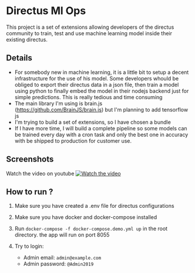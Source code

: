 <!-- Please replace anything appearing between curly brackets with your submission's value.  -->

# Directus Ml Ops

This project is a set of extensions allowing developers of the directus community to train, test and use machine learning model inside their existing directus.

## Details

- For somebody new in machine learning, it is a little bit to setup a decent infrastructure for the use of his model. Some developers whould be obliged to export their directus data in a json file, then train a model using python to finally embed the model in their nodejs backend just for simple predictions. This is really tedious and time consuming
- The main library I'm using is brain.js (https://github.com/BrainJS/brain.js) but I'm planning to add tensorflow js
- I'm trying to build a set of extensions, so I have chosen a bundle
- If I have more time, I will build a complete pipeline so some models can be trained every day with a cron task and only the best one in accuracy with be shipped to production for customer use.

## Screenshots
Watch the video on youtube
[![Watch the video](https://upload.wikimedia.org/wikipedia/commons/thumb/7/72/YouTube_social_white_square_%282017%29.svg/200px-YouTube_social_white_square_%282017%29.svg.png)](https://youtu.be/cJoY7ABo4UA?si=ymqG44h0lMEdgDrV)

## How to run ?

1. Make sure you have created a .env file for directus configurations
2. Make sure you have docker and docker-compose installed
3. Run `docker-compose -f docker-compose.demo.yml up` in the root directory. the app will run on port 8055

4. Try to login:
    - Admin email: `admin@example.com` 
    - Admin password: `@Admin2019`